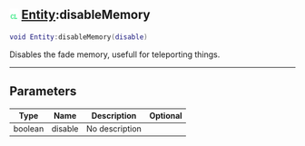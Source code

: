 ## ![client](../../.gitbook/assets/client.png) [Entity](entity):disableMemory

```lua
void Entity:disableMemory(disable)
```

Disables the fade memory, usefull for teleporting things.

------
## Parameters

| Type   | Name | Description | Optional |
| ------ | ---- | ----------- | -------: |
| boolean | disable | No description |  |

